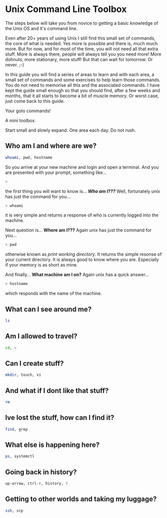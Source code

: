 # Unix Command Line Toolbox
The steps below will take you from novice to getting a basic knowledge of the Unix OS and it's command line.

Even after 20+ years of using Unix I still find this small set of commands, the core of what is needed. Yes more is possible and there is, much much more. But for now, and for most of the time, you will not need all that extra stuff. More is always there, people will always tell you you need more! More dohnuts, more stationary, more stuff! But that can wait for tomorrow. Or never. ;-)

In this guide you will find a series of areas to learn and with each area, a small set of commands and some exercises to help learn those commands. You do not need to memorise all this and the associated commands. I have kept the guide small enough so that you should find, after a few weeks and months, that it all starts to become a bit of muscle memory. Or worst case, just come back to this guide.

Your goto commands!

A mini toolbox.

Start small and slowly expand. One area each day. Do not rush.


## Who am I and where are we?
```bash
whoami, pwd, hostname
```

So you arrive at your new machine and login and open a terminal. And you are presented with your prompt, something like...
```bash
>
```
the first thing you will want to know is... ___Who am I???___ Well, fortunately unix has just the command for you...
``` bash
> whoami
```
it is very simple and returns a response of who is currently logged into the machine.

Next question is... __Where am I???__ Again unix has just the command for you...
``` bash
> pwd
```
otherwise known as _print working directory_. It returns the simple resonse of your current directory. It is always good to know where you are. Especially if your memory is as short as mine.

And finally... __What machine am I on?__ Again unix has a quick answer...
```bash
> hostname
```
which responds with the name of the machine.

## What can I see around me?
```bash
ls
```

## Am I allowed to travel?
```bash
cd, ~
```

## Can I create stuff?
```bash
mkdir, touch, vi
```

## And what if I dont like that stuff?
```bash
rm
```

## Ive lost the stuff, how can I find it?
```bash
find, grep
```

## What else is happening here?
```bash
ps, systemctl
```

## Going back in history?
```bash
up-arrow, ctrl-r, history, !
```

## Getting to other worlds and taking my luggage?
```bash
ssh, scp
```
